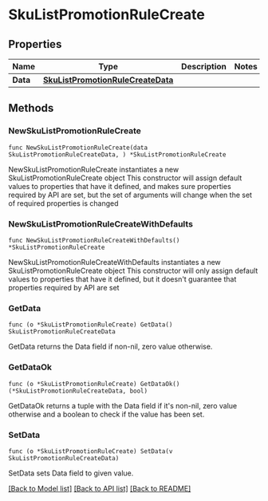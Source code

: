 # SkuListPromotionRuleCreate

## Properties

Name | Type | Description | Notes
------------ | ------------- | ------------- | -------------
**Data** | [**SkuListPromotionRuleCreateData**](SkuListPromotionRuleCreateData.md) |  | 

## Methods

### NewSkuListPromotionRuleCreate

`func NewSkuListPromotionRuleCreate(data SkuListPromotionRuleCreateData, ) *SkuListPromotionRuleCreate`

NewSkuListPromotionRuleCreate instantiates a new SkuListPromotionRuleCreate object
This constructor will assign default values to properties that have it defined,
and makes sure properties required by API are set, but the set of arguments
will change when the set of required properties is changed

### NewSkuListPromotionRuleCreateWithDefaults

`func NewSkuListPromotionRuleCreateWithDefaults() *SkuListPromotionRuleCreate`

NewSkuListPromotionRuleCreateWithDefaults instantiates a new SkuListPromotionRuleCreate object
This constructor will only assign default values to properties that have it defined,
but it doesn't guarantee that properties required by API are set

### GetData

`func (o *SkuListPromotionRuleCreate) GetData() SkuListPromotionRuleCreateData`

GetData returns the Data field if non-nil, zero value otherwise.

### GetDataOk

`func (o *SkuListPromotionRuleCreate) GetDataOk() (*SkuListPromotionRuleCreateData, bool)`

GetDataOk returns a tuple with the Data field if it's non-nil, zero value otherwise
and a boolean to check if the value has been set.

### SetData

`func (o *SkuListPromotionRuleCreate) SetData(v SkuListPromotionRuleCreateData)`

SetData sets Data field to given value.



[[Back to Model list]](../README.md#documentation-for-models) [[Back to API list]](../README.md#documentation-for-api-endpoints) [[Back to README]](../README.md)


